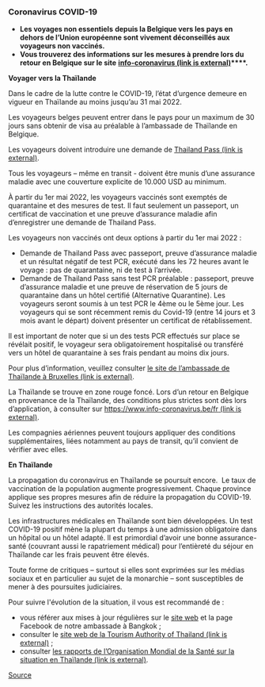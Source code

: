 ### **Coronavirus COVID-19**

*   **Les voyages non essentiels** **depuis la Belgique vers les pays en dehors de l’Union européenne sont vivement déconseillés aux voyageurs non vaccinés.**
*   **Vous trouverez des informations sur les mesures à prendre lors du retour en Belgique sur le site** **[info-coronavirus (link is external)](https://eur01.safelinks.protection.outlook.com/?url=http%3A%2F%2Fwww.info-coronavirus.be%2Ffr%2Fvoyages&data=04%7C01%7Cgaby.vrancken%40diplobel.fed.be%7C8362a5aa95d3424e863208da03573500%7C80153b30e434429bb41c0d47f9deec42%7C0%7C0%7C637825970330589053%7CUnknown%7CTWFpbGZsb3d8eyJWIjoiMC4wLjAwMDAiLCJQIjoiV2luMzIiLCJBTiI6Ik1haWwiLCJXVCI6Mn0%3D%7C3000&sdata=H7KT9j8CZZOJn0FNjWa8nTtkVOpA0burhA7Cq6R57HA%3D&reserved=0)****.** 

**Voyager vers la Thaïlande**

Dans le cadre de la lutte contre le COVID-19, l’état d’urgence demeure en vigueur en Thaïlande au moins jusqu’au 31 mai 2022.

Les voyageurs belges peuvent entrer dans le pays pour un maximum de 30 jours sans obtenir de visa au préalable à l’ambassade de Thaïlande en Belgique.

Les voyageurs doivent introduire une demande de [Thailand Pass (link is external)](https://tp.consular.go.th/). 

Tous les voyageurs – même en transit - doivent être munis d’une assurance maladie avec une couverture explicite de 10.000 USD au minimum.

À partir du 1er mai 2022, les voyageurs vaccinés sont exemptés de quarantaine et des mesures de test. Il faut seulement un passeport, un certificat de vaccination et une preuve d’assurance maladie afin d’enregistrer une demande de Thailand Pass.

Les voyageurs non vaccinés ont deux options à partir du 1er mai 2022 :

*   Demande de Thailand Pass avec passeport, preuve d’assurance maladie et un résultat négatif de test PCR, exécuté dans les 72 heures avant le voyage : pas de quarantaine, ni de test à l’arrivée.
*   Demande de Thailand Pass sans test PCR préalable : passeport, preuve d’assurance maladie et une preuve de réservation de 5 jours de quarantaine dans un hôtel certifié (Alternative Quarantine). Les voyageurs seront soumis à un test PCR le 4ème ou le 5ème jour. Les voyageurs qui se sont récemment remis du Covid-19 (entre 14 jours et 3 mois avant le départ) doivent présenter un certificat de rétablissement.

Il est important de noter que si un des tests PCR effectués sur place se révélait positif, le voyageur sera obligatoirement hospitalisé ou transféré vers un hôtel de quarantaine à ses frais pendant au moins dix jours.

Pour plus d’information, veuillez consulter [le site de l’ambassade de Thaïlande à Bruxelles (link is external)](https://www.thaiembassy.be/2020/07/09/application-for-certificate-of-entry-for-non-thai-nationals/?lang=en).

La Thaïlande se trouve en zone rouge foncé. Lors d’un retour en Belgique en provenance de la Thaïlande, des conditions plus strictes sont dès lors d’application, à consulter sur [https://www.info-coronavirus.be/fr (link is external)](https://www.info-coronavirus.be/fr/).

Les compagnies aériennes peuvent toujours appliquer des conditions supplémentaires, liées notamment au pays de transit, qu’il convient de vérifier avec elles.

**En Thaïlande**

La propagation du coronavirus en Thaïlande se poursuit encore.  Le taux de vaccination de la population augmente progressivement. Chaque province applique ses propres mesures afin de réduire la propagation du COVID-19. Suivez les instructions des autorités locales.

Les infrastructures médicales en Thaïlande sont bien développées. Un test COVID-19 positif mène la plupart du temps à une admission obligatoire dans un hôpital ou un hôtel adapté. Il est primordial d’avoir une bonne assurance-santé (couvrant aussi le rapatriement médical) pour l’entièreté du séjour en Thaïlande car les frais peuvent être élevés.

Toute forme de critiques – surtout si elles sont exprimées sur les médias sociaux et en particulier au sujet de la monarchie – sont susceptibles de mener à des poursuites judiciaires.  

Pour suivre l'évolution de la situation, il vous est recommandé de :

*   vous référer aux mises à jour régulières sur le [site web](https://thailand.diplomatie.belgium.be/fr) et la page Facebook de notre ambassade à Bangkok ;
*   consulter le [site web de la Tourism Authority of Thailand (link is external)](https://www.tatnews.org/) ;
*   consulter [les rapports de l’Organisation Mondial de la Santé sur la situation en Thaïlande (link is external)](https://www.who.int/thailand/emergencies/novel-coronavirus-2019/situation-reports).

[Source](https://diplomatie.belgium.be/fr/Services/voyager_a_letranger/conseils_par_destination/thailande)